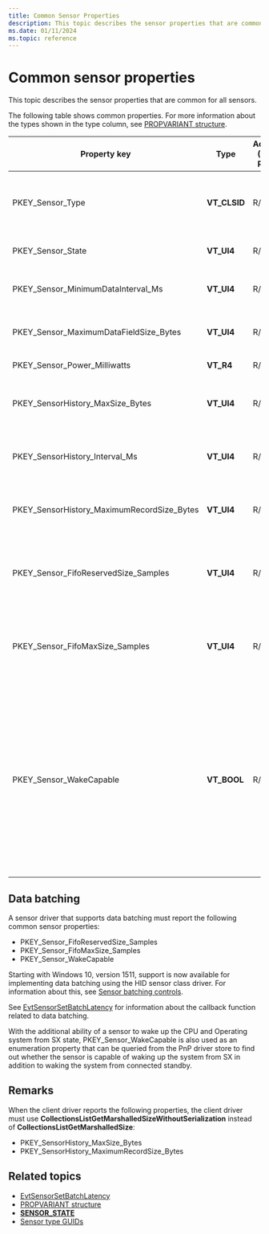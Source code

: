 ```yaml
---
title: Common Sensor Properties
description: This topic describes the sensor properties that are common for all sensors.
ms.date: 01/11/2024
ms.topic: reference
---
```


# Common sensor properties

This topic describes the sensor properties that are common for all sensors.

The following table shows common properties. For more information about the types shown in the type column, see [PROPVARIANT structure](/windows/win32/api/propidlbase/ns-propidlbase-propvariant).

| Property key | Type | Access (R/O, R/W) | Required/Optional | Description |
|---|---|---|---|---|
| PKEY_Sensor_Type | **VT_CLSID** | R/O | Required | The type of sensor. The GUID will consist of the same format as a Windows sensor (for example, SENSOR_TYPE_ACCELEROMETER_3D). For more information about sensor types, see [Sensor type GUIDs](/previous-versions/windows/hardware/about-sensor-constants). |
| PKEY_Sensor_State | **VT_UI4** | R/O | Required | The state of the sensor. For more information about sensor states, see **[SENSOR_STATE](/windows-hardware/drivers/ddi/sensorsdef/ne-sensorsdef-sensor_state)**. |
| PKEY_Sensor_MinimumDataInterval_Ms | **VT_UI4** | R/O | Required | The minimum time interval (in milliseconds) that the hardware supports for sensor data report generation. |
| PKEY_Sensor_MaximumDataFieldSize_Bytes | **VT_UI4** | R/O | Required | The maximum size returned in a ReadFile call. A ReadFile call allows the native API to allocate a buffer to hold any data field. |
| PKEY_Sensor_Power_Milliwatts | **VT_R4** | R/O | Optional | The sensor power expressed in milliwatts. |
| PKEY_SensorHistory_MaxSize_Bytes | **VT_UI4** | R/O | Optional</br></br>But required, if the sensor supports history. | The maximum size of sensor history data, expressed in bytes. |
| PKEY_SensorHistory_Interval_Ms | **VT_UI4** | R/O | Optional</br></br>But required, if the sensor supports history. | The sensor history sampling interval, expressed in milliseconds. |
| PKEY_SensorHistory_MaximumRecordSize_Bytes | **VT_UI4** | R/O | Optional</br></br>But required, if the sensor supports history. | The maximum record size expressed in bytes. |
| PKEY_Sensor_FifoReservedSize_Samples | **VT_UI4** | R/O | Optional</br></br>But required, if the sensor supports batching. | The number of events reserved for this sensor in the fist-in-first-out (FIFO) buffer for the batch. This guarantees a minimum number of events. If this value is zero, then there is no guarantee that the sensor will perform batching. |
| PKEY_Sensor_FifoMaxSize_Samples | **VT_UI4** | R/O | Optional</br></br>But required, if the sensor supports batching. | The maximum number of events that could be batched in the FIFO. If this value is zero, then batching is not supported by the sensor. The actual number of events may be smaller than this number since the batch FIFO can be shared by multiple sensors. |
| PKEY_Sensor_WakeCapable | **VT_BOOL** | R/O | Optional</br></br>But required, if the sensor supports batching. | Indicates whether the sensor is wake-capable.</br></br>When a sensor supports Sensor batching, this should be set to VARIANT_TRUE, if sensor can wake the application processor when the FIFO is full. And the value should be set to VARIANT_FALSE, if the sensor can't wake the application processor. When this is the case, the state of this property indicates the sensor's ability to wake from Connected Standby.</br></br>If the sensor supports waking a system from SX, this property should be set to VARIANT_TRUE and if it does not support wake from SX, this property should be set to VARIANT_FALSE. |

## Data batching

A sensor driver that supports data batching must report the following common sensor properties:

- PKEY_Sensor_FifoReservedSize_Samples
- PKEY_Sensor_FifoMaxSize_Samples
- PKEY_Sensor_WakeCapable

Starting with Windows 10, version 1511, support is now available for implementing data batching using the HID sensor class driver. For information about this, see [Sensor batching controls](sensor-batching-for-power-saving-.md).

See [EvtSensorSetBatchLatency](/windows-hardware/drivers/ddi/sensorscx/ns-sensorscx-_sensor_controller_config) for information about the callback function related to data batching.

With the additional ability of a sensor to wake up the CPU and Operating system from SX state, PKEY_Sensor_WakeCapable is also used as an enumeration property that can be queried from the PnP driver store to find out whether the sensor is capable of waking up the system from SX in addition to waking the system from connected standby.

## Remarks

When the client driver reports the following properties, the client driver must use **CollectionsListGetMarshalledSizeWithoutSerialization** instead of **CollectionsListGetMarshalledSize**:

- PKEY_SensorHistory_MaxSize_Bytes
- PKEY_SensorHistory_MaximumRecordSize_Bytes

## Related topics

- [EvtSensorSetBatchLatency](/windows-hardware/drivers/ddi/sensorscx/ns-sensorscx-_sensor_controller_config)
- [PROPVARIANT structure](/windows/win32/api/propidlbase/ns-propidlbase-propvariant)
- **[SENSOR_STATE](/windows-hardware/drivers/ddi/sensorsdef/ne-sensorsdef-sensor_state)**
- [Sensor type GUIDs](/previous-versions/windows/hardware/about-sensor-constants)
